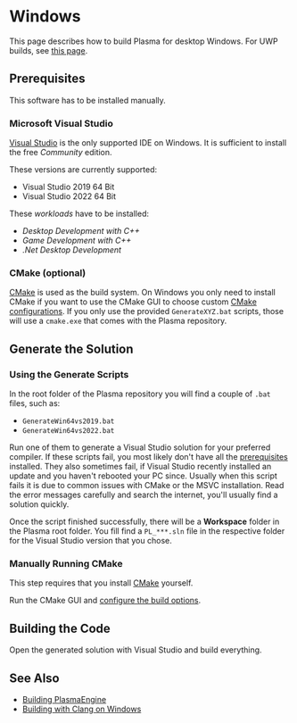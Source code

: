 # Windows

This page describes how to build Plasma for desktop Windows. For UWP builds, see [this page](build-uwp.md).

## Prerequisites

This software has to be installed manually.

### Microsoft Visual Studio

[Visual Studio](https://visualstudio.microsoft.com/downloads) is the only supported IDE on Windows. It is sufficient to install the free *Community* edition.

These versions are currently supported:

* Visual Studio 2019 64 Bit
* Visual Studio 2022 64 Bit

These *workloads* have to be installed:

* *Desktop Development with C++*
* *Game Development with C++*
* *.Net Desktop Development*

### CMake (optional)

[CMake](https://cmake.org/) is used as the build system. On Windows you only need to install CMake if you want to use the CMake GUI to choose custom [CMake configurations](cmake-config.md). If you only use the provided `GenerateXYZ.bat` scripts, those will use a `cmake.exe` that comes with the Plasma repository.

## Generate the Solution

### Using the Generate Scripts

In the root folder of the Plasma repository you will find a couple of `.bat` files, such as:

* `GenerateWin64vs2019.bat`
* `GenerateWin64vs2022.bat`

Run one of them to generate a Visual Studio solution for your preferred compiler. If these scripts fail, you most likely don't have all the [prerequisites](#prerequisites) installed. They also sometimes fail, if Visual Studio recently installed an update and you haven't rebooted your PC since. Usually when this script fails it is due to common issues with CMake or the MSVC installation. Read the error messages carefully and search the internet, you'll usually find a solution quickly.

Once the script finished successfully, there will be a **Workspace** folder in the Plasma root folder. You fill find a `PL_***.sln` file in the respective folder for the Visual Studio version that you chose.

### Manually Running CMake

This step requires that you install [CMake](#cmake-optional) yourself.

Run the CMake GUI and [configure the build options](cmake-config.md).

## Building the Code

Open the generated solution with Visual Studio and build everything.

## See Also

* [Building PlasmaEngine](building-pl.md)
* [Building with Clang on Windows](clang-on-windows.md)
